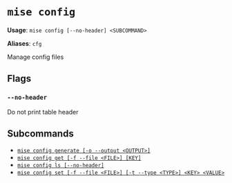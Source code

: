 # `mise config`

**Usage**: `mise config [--no-header] <SUBCOMMAND>`

**Aliases**: `cfg`

Manage config files

## Flags

### `--no-header`

Do not print table header

## Subcommands

* [`mise config generate [-o --output <OUTPUT>]`](/cli/config/generate.md)
* [`mise config get [-f --file <FILE>] [KEY]`](/cli/config/get.md)
* [`mise config ls [--no-header]`](/cli/config/ls.md)
* [`mise config set [-f --file <FILE>] [-t --type <TYPE>] <KEY> <VALUE>`](/cli/config/set.md)
